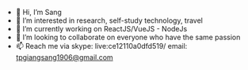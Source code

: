 - 👋 Hi, I’m Sang
- 👀 I’m interested in research, self-study technology, travel
- 🌱 I’m currently working on ReactJS/VueJS - NodeJs
- 💞️ I’m looking to collaborate on everyone who have the same passion
- 📫 Reach me via skype: live:ce12110a0dfd519/ email: tpgiangsang1906@gmail.com

<!---
crushssc1996/crushssc1996 is a ✨ special ✨ repository because its `README.md` (this file) appears on your GitHub profile.
You can click the Preview link to take a look at your changes.
--->
